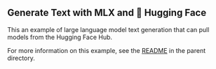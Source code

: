 ## Generate Text with MLX and :hugs: Hugging Face

This an example of large language model text generation that can pull models from
the Hugging Face Hub.

For more information on this example, see the
[README](../README.md) in the parent directory.

